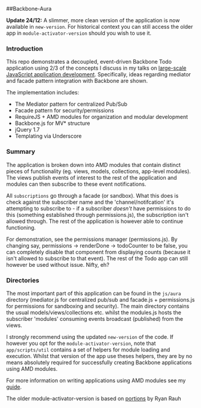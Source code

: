 ##Backbone-Aura

<strong>Update 24/12:</strong> A slimmer, more clean version of the application is now available in <code>new-version</code>. For historical context you can still access the older app in <code>module-activator-version</code> should you wish to use it.

### Introduction

This repo demonstrates a decoupled, event-driven Backbone Todo application using 2/3 of the concepts I discuss in my talks on [large-scale JavaScript application development](http://addyosmani.com/largescalejavascript). Specifically, ideas regarding mediator and facade pattern integration with Backbone are shown.

The implementation includes:

<ul>
<li>The Mediator pattern for centralized Pub/Sub</li>
<li>Facade pattern for security/permissions</li>
<li>RequireJS + AMD modules for organization and modular development</li>
<li>Backbone.js for MV* structure</li>
<li>jQuery 1.7</li>
<li>Templating via Underscore</li>
</ul>

### Summary

The application is broken down into AMD modules that contain distinct pieces of functionality (eg. views, models, collections, app-level modules). The views publish events of interest to the rest of the application and modules can then subscribe to these event notifications. 

All <code>subscriptions</code> go through a facade (or sandbox). What this does is check against the subscriber name and the 'channel/notifcation' it's attempting to subscribe to - if a subscriber *doesn't* have permissions to do this (something established through permissions.js), the subscription isn't allowed through. The rest of the application is however able to continue functioning. 

For demonstration, see the permissions manager (permissions.js). By changing say, permissions -> renderDone -> todoCounter to be false, you can completely disable that component from displaying counts (because it isn't allowed to subscribe to that event). The rest of the Todo app can still however be used without issue. Nifty, eh?

### Directories

The most important part of this application can be found in the <code>js/aura</code> directory (mediator.js for centralized pub/sub and facade.js + permissions.js for permissions for sandboxing and security). The main directory contains the usual models/views/collections etc. whilst the modules.js hosts the subscriber 'modules' consuming events broadcast (published) from the views.

I strongly recommend using the updated <code>new-version</code> of the code. If however you opt for the <code>module-activator-version</code>, note that <code>app/scripts/util</code> contains a set of helpers for module loading and execution. Whilst that version of the app use theses helpers, they are by no means absolutely required for successfully creating Backbone applications using AMD modules. 

For more information on writing applications using AMD modules see my [guide](http://addyosmani.com/writing-modular-js).

The older module-activator-version is based on [portions](https://github.com/addyosmani/Backbone_RequireJS) by Ryan Rauh


